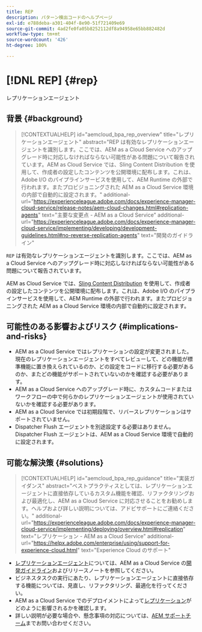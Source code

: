 ```yaml
---
title: REP
description: パターン検出コードのヘルプページ
exl-id: e788deba-a301-404f-8e90-51f721409e69
source-git-commit: 4ad2fe0fa05b8252112df8a94958e65bb882482d
workflow-type: tm+mt
source-wordcount: '426'
ht-degree: 100%

---
```


# [!DNL REP] {#rep}

レプリケーションエージェント

## 背景 {#background}

>[!CONTEXTUALHELP]
>id="aemcloud_bpa_rep_overview"
>title="レプリケーションエージェント"
>abstract="REP は有効なレプリケーションエージェントを識別します。ここでは、AEM as a Cloud Service へのアップグレード時に対応しなければならない可能性がある問題について報告されています。AEM as Cloud Service では、Sling Content Distribution を使用して、作成者の設定したコンテンツを公開環境に配布します。これは、Adobe I/O のパイプラインサービスを使用して、AEM Runtime の外部で行われます。またプロビジョニングされた AEM as a Cloud Service 環境の内部で自動的に設定されます。"
>additional-url="https://experienceleague.adobe.com/docs/experience-manager-cloud-service/release-notes/aem-cloud-changes.html#replication-agents" text="主要な変更点 - AEM as a Cloud Service"
>additional-url="https://experienceleague.adobe.com/docs/experience-manager-cloud-service/implementing/developing/development-guidelines.html#no-reverse-replication-agents" text="開発のガイドライン"

`REP` は有効なレプリケーションエージェントを識別します。ここでは、AEM as a Cloud Service へのアップグレード時に対応しなければならない可能性がある問題について報告されています。

AEM as Cloud Service では、[Sling Content Distribution](https://sling.apache.org/documentation/bundles/content-distribution.html) を使用して、作成者の設定したコンテンツを公開環境に配布します。これは、Adobe I/O のパイプラインサービスを使用して、AEM Runtime の外部で行われます。またプロビジョニングされた AEM as a Cloud Service 環境の内部で自動的に設定されます。

## 可能性のある影響およびリスク {#implications-and-risks}

* AEM as a Cloud Service ではレプリケーションの設定が変更されました。現在のレプリケーションエージェントをすべてレビューして、どの機能が標準機能に置き換えられているのか、どの設定をコードに移行する必要があるのか、またどの機能がサポートされていないのかを確認する必要があります。
* AEM as a Cloud Service へのアップグレード時に、カスタムコードまたはワークフローの中で何らかのレプリケーションエージェントが使用されていないかを確認する必要があります。
* AEM as a Cloud Service では初期段階で、リバースレプリケーションはサポートされていません。
* Dispatcher Flush エージェントを別途設定する必要はありません。Dispatcher Flush エージェントは、AEM as a Cloud Service 環境で自動的に設定されます。

## 可能な解決策 {#solutions}

>[!CONTEXTUALHELP]
>id="aemcloud_bpa_rep_guidance"
>title="実装ガイダンス"
>abstract="ベストプラクティスとしては、レプリケーションエージェントに直接依存しているカスタム機能を確認、リファクタリングおよび最適化し、AEM as a Cloud Service に対応させることをお勧めします。ヘルプおよび詳しい説明については、アドビサポートにご連絡ください。"
>additional-url="https://experienceleague.adobe.com/docs/experience-manager-cloud-service/implementing/deploying/overview.html#replication" text="レプリケーション - AEM as a Cloud Service"
>additional-url="https://helpx.adobe.com/enterprise/using/support-for-experience-cloud.html" text="Experience Cloud のサポート"

* [レプリケーションエージェント](https://experienceleague.adobe.com/docs/experience-manager-cloud-service/release-notes/aem-cloud-changes.html?lang=ja#replication-agents)については、AEM as a Cloud Service の[開発ガイドライン](https://experienceleague.adobe.com/docs/experience-manager-cloud-service/implementing/developing/development-guidelines.html?lang=ja#no-reverse-replication-agents)およびリリースノートを参照してください。
* ビジネスタスクの実行にあたり、レプリケーションエージェントに直接依存する機能については、見直し、リファクタリング、最適化を行ってください。
* AEM as a Cloud Service でのデプロイメントによって[レプリケーション](https://experienceleague.adobe.com/docs/experience-manager-cloud-service/implementing/deploying/overview.html?lang=ja#replication)がどのように影響されるかを確認します。
* 詳しい説明が必要な場合や、懸念事項の対応については、[AEM サポートチーム](https://helpx.adobe.com/jp/enterprise/using/support-for-experience-cloud.html)までお問い合わせください。
